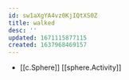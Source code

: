 ```yaml
---
id: sw1aXgYA4vz0KjIQtXS0Z
title: walked
desc: ''
updated: 1671115877115
created: 1637968469157
---
```




- [[c.Sphere]] [[sphere.Activity]] 
